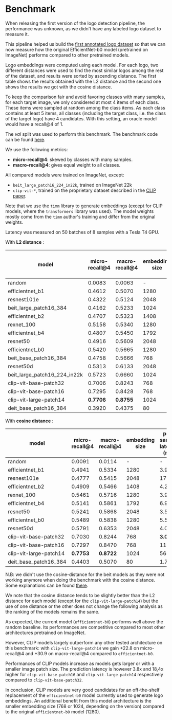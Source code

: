# Benchmark

When releasing the first version of the logo detection pipeline, the performance was unknown, as we didn't have any labeled logo dataset to measure it.

This pipeline helped us build the [first annotated logo dataset](https://github.com/openfoodfacts/openfoodfacts-ai/releases/tag/dataset-logo-2022-01-21) so that we can now measure how the original EfficientNet-b0 model (pretrained on ImageNet) performs compared to other pretrained models.

Logo embeddings were computed using each model. For each logo, two different distances were used to find the most similar logos among the rest of the dataset, and results were sorted by ascending distance. The first table shows the results obtained with the L2 distance and the second one shows the results we got with the cosine distance.

To keep the comparison fair and avoid favoring classes with many samples, for each target image, we only considered at most 4 items of each class. These items were sampled at random among the class items. As each class contains at least 5 items, all classes (including the target class, i.e. the class of the target logo) have 4 candidates. With this setting, an oracle model would have a recall@4 of 1.

The *val* split was used to perform this benchmark. The benchmark code can be found [here](https://github.com/openfoodfacts/openfoodfacts-ai/tree/607ec6a/logo-ann/benchmark).

We use the following metrics:

- **micro-recall@4**: skewed by classes with many samples.
- **macro-recall@4**: gives equal weight to all classes.

All compared models were trained on ImageNet, except:

- `beit_large_patch16_224_in22k`, trained on ImageNet 22k
- `clip-vit-*`, trained on the proprietary dataset described in the [CLIP paper](https://arxiv.org/abs/2103.00020).

Note that we use the `timm` library to generate embeddings (except for CLIP models, where the `transformers` library was used). The model weights mostly come from the `timm` author's training and differ from the original weights.

Latency was measured on 50 batches of 8 samples with a Tesla T4 GPU.

With **L2 distance** :

| model                        | micro-recall@4 | macro-recall@4 | embedding size | per-sample latency (ms) |
| ---------------------------- | -------------- | -------------- | -------------- | ----------------------- |
| random                       | 0.0083         | 0.0063         | -              | -                       |
| efficientnet_b1              | 0.4612         | 0.5070         | 1280           | 3.93                    |
| resnest101e                  | 0.4322         | 0.5124         | 2048           | 17.82                   |
| beit_large_patch16_384       | 0.4162         | 0.5233         | 1024           | 142.75                  |
| efficientnet_b2              | 0.4707         | 0.5323         | 1408           | 4.29                    |
| rexnet_100                   | 0.5158         | 0.5340         | 1280           | 3.91                    |
| efficientnet_b4              | 0.4807         | 0.5450         | 1792           | 6.99                    |
| resnet50                     | 0.4916         | 0.5609         | 2048           | 3.50                    |
| efficientnet_b0              | 0.5420         | 0.5665         | 1280           | 5.51                    |
| beit_base_patch16_384        | 0.4758         | 0.5666         | 768            | 41.88                   |
| resnet50d                    | 0.5313         | 0.6133         | 2048           | 4.01                    |
| beit_large_patch16_224_in22k | 0.5723         | 0.6660         | 1024           | 43.56                   |
| clip-vit-base-patch32        | 0.7006         | 0.8243         | 768            | **3.08**                |
| clip-vit-base-patch16        | 0.7295         | 0.8428         | 768            | 11.69                   |
| clip-vit-large-patch14       | **0.7706**     | **0.8755**     | 1024           | 56.68                   |
| deit_base_patch16_384        | 0.3920         | 0.4375         | 80             | 1.73                    |

With **cosine distance** :

| model                        | micro-recall@4 | macro-recall@4 | embedding size | per-sample latency (ms) |
| ---------------------------- | -------------- | -------------- | -------------- | ----------------------- |
| random                       | 0.0091         | 0.0114         | -              | -                       |
| efficientnet_b1              | 0.4941         | 0.5334         | 1280           | 3.93                    |
| resnest101e                  | 0.4777         | 0.5415         | 2048           | 17.82                   |
| efficientnet_b2              | 0.4909         | 0.5466         | 1408           | 4.29                    |
| rexnet_100                   | 0.5461         | 0.5716         | 1280           | 3.91                    |
| efficientnet_b4              | 0.5141         | 0.5861         | 1792           | 6.99                    |
| resnet50                     | 0.5241         | 0.5868         | 2048           | 3.50                    |
| efficientnet_b0              | 0.5489         | 0.5838         | 1280           | 5.51                    |
| resnet50d                    | 0.5791         | 0.6353         | 2048           | 4.01                    |
| clip-vit-base-patch32        | 0.7030         | 0.8244         | 768            | **3.08**                |
| clip-vit-base-patch16        | 0.7297         | 0.8470         | 768            | 11.69                   |
| clip-vit-large-patch14       | **0.7753**     | **0.8722**     | 1024           | 56.68                   |
| deit_base_patch16_384        | 0.4403         | 0.5070         | 80             | 1.73                    | 

N.B: we didn't use the cosine-distance for the beit models as they were not working anymore when doing the benchmark with the cosine distance. Some explanations can be found [there](https://github.com/rwightman/pytorch-image-models/issues/1346).

We note that the cosine distance tends to be slightly better than the L2 distance for each model (except for the `clip-vit-large-patch14`) but the use of one distance or the other does not change the following analysis as the ranking of the models remains the same.

As expected, the current model (`efficientnet-b0`) performs well above the random baseline. Its performances are competitive compared to most other architectures pretrained on ImageNet.

However, CLIP models largely outperform any other tested architecture on this benchmark: with `clip-vit-large-patch14` we gain +22.8 on micro-recall@4 and +30.9 on macro-recall@4 compared to `efficientnet-b0`.

Performances of CLIP models increase as models gets larger or with a smaller image patch size. The prediction latency is however 3.8x and 18,4x higher for `clip-vit-base-patch16` and `clip-vit-large-patch14` respectively compared to `clip-vit-base-patch32`.

In conclusion, CLIP models are very good candidates for an off-the-shelf replacement of the `efficientnet-b0` model currently used to generate logo embeddings. An additional benefit from this model architecture is the smaller embedding size (768 or 1024, depending on the version) compared to the original `efficientnet-b0` model (1280).